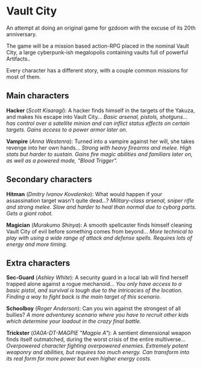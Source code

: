 
# Vault City #


An attempt at doing an original game for gzdoom with the excuse of its 20th
anniversary.

The game will be a mission based action-RPG placed in the nominal Vault City,
a large cyberpunk-ish megalopolis containing vaults full of powerful Artifacts..

Every character has a different story, with a couple common missions for most of
them.

## Main characters ##

**Hacker** (*Scott Kisaragi*): A hacker finds himself in the targets of the Yakuza, and makes his escape into Vault City...
*Basic arsenal, pistols, shotguns... has control over a satellite minion and can inflict status effects on certain targets.
Gains access to a power armor later on.*

**Vampire** (*Anna Westenra*): Turned into a vampire against her will, she takes revenge into her own hands...
*Strong with heavy firearms and melee. High stats but harder to sustain.
Gains fire magic abilities and familiars later on, as well as a powered mode, "Blood Trigger".*

## Secondary characters ##
**Hitman** (*Dmitry Ivanov Kovalenko*): What would happen if your assassination target wasn't quite dead...?
*Military-class arsenal, sniper rifle and strong melee. Slow and harder to heal than normal due to cyborg parts.
Gets a giant robot.*

**Magician** (*Murakumo Shinya*): A smooth spellcaster finds himself cleaning Vault City of evil before something comes from beyond...
*More technical to play with using a wide range of attack and defense spells. Requires lots of energy and more timing.*

## Extra characters ##
**Sec-Guard** (*Ashley White*): A security guard in a local lab will find herself trapped alone against a rogue mechanoid...
*You only have access to a basic pistol, and survival is tough due to the intricacies of the location.
Finding a way to fight back is the main target of this scenario.*

**Schoolboy** (*Roger Anderson*): Can you win against the strongest of all bullies?
*A more adventurey scenario where you have to recruit other kids which determine your loadout in the crazy final battle.*

**Trickster** (*0A0A-DT-MAGPIE "Magpie A"*): A sentient dimensional weapon finds itself outmatched, during the worst crisis of the entire multiverse...
*Overpowered character fighting overpowered enemies. Extremely potent weaponry and abilities, but requires too much energy.
Can transform into its real form for more power but even higher energy costs.*
